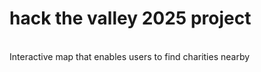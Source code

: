 <h1>hack the valley 2025 project</h1>
<br>
Interactive map that enables users to find charities nearby
